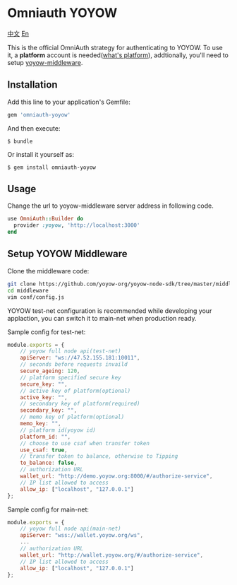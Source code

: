 # Omniauth YOYOW

[中文](./README.cn.md) [En](./README.md)

This is the official OmniAuth strategy for authenticating to YOYOW. To use it, a **platform** account is needed([what's platform](https://github.com/yoyow-org/yoyow-node-sdk/blob/master/middleware/README-EN.md#25-update-platform)), addtionally, you'll need to setup [yoyow-middleware](#setup-yoyow-middleware).

## Installation

Add this line to your application's Gemfile:

```ruby
gem 'omniauth-yoyow'
```

And then execute:

    $ bundle

Or install it yourself as:

    $ gem install omniauth-yoyow

## Usage

Change the url to yoyow-middleware server address in following code. 

```ruby
use OmniAuth::Builder do
  provider :yoyow, 'http://localhost:3000'
end
```


## Setup YOYOW Middleware

Clone the middleware code:

```bash
git clone https://github.com/yoyow-org/yoyow-node-sdk/tree/master/middleware
cd middleware
vim conf/config.js
```

YOYOW test-net configuration is recommended while developing your applaction, you can switch it to main-net when production ready.

Sample config for test-net:

```javascript
module.exports = {
    // yoyow full node api(test-net)
    apiServer: "ws://47.52.155.181:10011",
    // seconds before requests invaild
    secure_ageing: 120,
    // platform specified secure key
    secure_key: "",
    // active key of platform(optional)
    active_key: "",
    // secondary key of platform(required)
    secondary_key: "",
    // memo key of platform(optional)
    memo_key: "",
    // platform id(yoyow id)
    platform_id: "",
    // choose to use csaf when transfer token
    use_csaf: true,
    // transfer token to balance, otherwise to Tipping
    to_balance: false,
    // authorization URL
    wallet_url: "http://demo.yoyow.org:8000/#/authorize-service",
    // IP list allowed to access
    allow_ip: ["localhost", "127.0.0.1"]
};
```

Sample config for main-net:

```javascript
module.exports = {
    // yoyow full node api(main-net)
    apiServer: "wss://wallet.yoyow.org/ws",
    ...
    // authorization URL
    wallet_url: "http://wallet.yoyow.org/#/authorize-service",
    // IP list allowed to access
    allow_ip: ["localhost", "127.0.0.1"]
};
```
